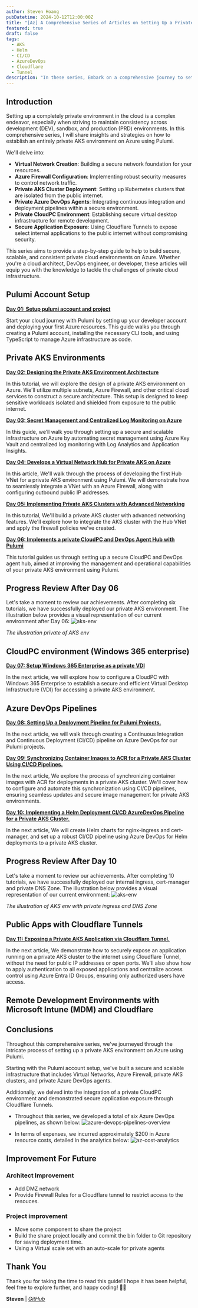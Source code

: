 ```yaml
---
author: Steven Hoang
pubDatetime: 2024-10-12T12:00:00Z
title: "[Az] A Comprehensive Series of Articles on Setting Up a Private AKS Environment on Azure with Pulumi."
featured: true
draft: false
tags:
  - AKS
  - Helm
  - CI/CD
  - AzureDevOps
  - Cloudflare
  - Tunnel
description: "In these series, Embark on a comprehensive journey to set up a fully private Azure Kubernetes Service (AKS) environment using Pulumi. This series guides you through the creation of Virtual Networks, configuration of Azure Firewalls, deployment of private AKS clusters, and integration with private Azure DevOps agents and a private CloudPC environment. Additionally, learn how to securely expose select applications to the public internet via Cloudflare Tunnels. Ideal for those aiming to build secure, scalable, and consistent environments across development, sandbox, and production stages."
---
```


## Introduction

Setting up a completely private environment in the cloud is a complex endeavor, especially when striving to maintain consistency across development (DEV), sandbox, and production (PRD) environments. In this comprehensive series, I will share insights and strategies on how to establish an entirely private AKS environment on Azure using Pulumi.

We'll delve into:

- **Virtual Network Creation**: Building a secure network foundation for your resources.
- **Azure Firewall Configuration**: Implementing robust security measures to control network traffic.
- **Private AKS Cluster Deployment**: Setting up Kubernetes clusters that are isolated from the public internet.
- **Private Azure DevOps Agents**: Integrating continuous integration and deployment pipelines within a secure environment.
- **Private CloudPC Environment**: Establishing secure virtual desktop infrastructure for remote development.
- **Secure Application Exposure**: Using Cloudflare Tunnels to expose select internal applications to the public internet without compromising security.

This series aims to provide a step-by-step guide to help to build secure, scalable, and consistent private cloud environments on Azure. Whether you're a cloud architect, DevOps engineer, or developer, these articles will equip you with the knowledge to tackle the challenges of private cloud infrastructure.

## Pulumi Account Setup

**[Day 01: Setup pulumi account and project](/posts/az-01-pulumi-setup-developer-account)**

Start your cloud journey with Pulumi by setting up your developer account and deploying your first Azure resources.
This guide walks you through creating a Pulumi account, installing the necessary CLI tools, and using TypeScript to manage Azure infrastructure as code.

## Private AKS Environments

**[Day 02: Designing the Private AKS Environment Architecture](/posts/az-02-pulumi-private-ask-env-architecture)**

In this tutorial, we will explore the design of a private AKS environment on Azure. We'll utilize multiple subnets, Azure Firewall, and other critical cloud services to construct a secure architecture.
This setup is designed to keep sensitive workloads isolated and shielded from exposure to the public internet.

**[Day 03: Secret Management and Centralized Log Monitoring on Azure](/posts/az-03-pulumi-private-ask-credential-log-management)**

In this guide, we’ll walk you through setting up a secure and scalable infrastructure on Azure by automating secret management using Azure Key Vault and centralized log monitoring with Log Analytics and Application Insights.

**[Day 04: Develops a Virtual Network Hub for Private AKS on Azure](/posts/az-04-pulumi-private-aks-hub-vnet-development)**

In this article, We'll walk through the process of developing the first Hub VNet for a private AKS environment using Pulumi.
We will demonstrate how to seamlessly integrate a VNet with an Azure Firewall, along with configuring outbound public IP addresses.

**[Day 05: Implementing Private AKS Clusters with Advanced Networking](/posts/az-05-pulumi-private-aks-cluster-env)**

In this tutorial, We'll build a private AKS cluster with advanced networking features.
We'll explore how to integrate the AKS cluster with the Hub VNet and apply the firewall policies we've created.

**[Day 06: Implements a private CloudPC and DevOps Agent Hub with Pulumi](/posts/az-06-pulumi-private-aks-cloudpc-hub)**

This tutorial guides us through setting up a secure CloudPC and DevOps agent hub, aimed at improving the management and operational capabilities of your private AKS environment using Pulumi.

## Progress Review After Day 06

Let's take a moment to review our achievements. After completing six tutorials, we have successfully deployed our private AKS environment.
The illustration below provides a visual representation of our current environment after Day 06:
![aks-env](/assets/az-02-pulumi-private-ask-env-architecture/private-aks-day-06.png)
<p class="ml-44"><em>The illustration private of AKS env</em></p>

## CloudPC environment (Windows 365 enterprise)

**[Day 07: Setup Windows 365 Enterprise as a private VDI](/posts/az-07-setup-cloudpc-windows365-enterprise)**

In the next article, we will explore how to configure a CloudPC with Windows 365 Enterprise to establish a secure and efficient Virtual Desktop Infrastructure (VDI) for accessing a private AKS environment.

## Azure DevOps Pipelines

**[Day 08: Setting Up a Deployment Pipeline for Pulumi Projects.](/posts/az-08-pulumi-setup-deploy-cicd-pipeline)**

In the next article, we will walk through creating a Continuous Integration and Continuous Deployment (CI/CD) pipeline on Azure DevOps for our Pulumi projects.

**[Day 09: Synchronizing Container Images to ACR for a Private AKS Cluster Using CI/CD Pipelines.](/posts/az-09-private-aks-acr-image-sync)**

In the next article, We explore the process of synchronizing container images with ACR for deployments in a private AKS cluster. We'll cover how to configure and automate this synchronization using CI/CD pipelines, ensuring seamless updates and secure image management for private AKS environments.

**[Day 10: Implementing a Helm Deployment CI/CD AzureDevOps Pipeline for a Private AKS Cluster.](/posts/az-10-private-aks-helm-deployment)**

In the next article, We will create Helm charts for nginx-ingress and cert-manager, and set up a robust CI/CD pipeline using Azure DevOps for Helm deployments to a private AKS cluster.

## Progress Review After Day 10

Let's take a moment to review our achievements. After completing 10 tutorials, we have successfully deployed our internal ingress, cert-manager and private DNS Zone.
The illustration below provides a visual representation of our current environment:
![aks-env](/assets/az-02-pulumi-private-ask-env-architecture/private-aks-day-10.png)
<p class="ml-14"><em>The illustration of AKS env with private ingress and DNS Zone</em></p>

## Public Apps with Cloudflare Tunnels

**[Day 11: Exposing a Private AKS Application via Cloudflare Tunnel.](/posts/az-11-private-aks-expose-public-app-with-cloudflare-tunnel)**

In the next article, We demonstrate how to securely expose an application running on a private AKS cluster to the internet using Cloudflare Tunnel, without the need for public IP addresses or open ports. We'll also show how to apply authentication to all exposed applications and centralize access control using Azure Entra ID Groups, ensuring only authorized users have access.

## Remote Development Environments with Microsoft Intune (MDM) and Cloudflare

## Conclusions

Throughout this comprehensive series, we've journeyed through the intricate process of setting up a private AKS environment on Azure using Pulumi. 

Starting with the Pulumi account setup, we've built a secure and scalable infrastructure that includes Virtual Networks, Azure Firewall, private AKS clusters, and private Azure DevOps agents. 

Additionally, we delved into the integration of a private CloudPC environment and demonstrated secure application exposure through Cloudflare Tunnels.

- Throughout this series, we developed a total of six Azure DevOps pipelines, as shown below:
   ![azure-devops-pipelines-overview](/assets/az-00-pulumi-private-aks-environments/azure-devops-pipelines-overview.png)

- In terms of expenses, we incurred approximately $200 in Azure resource costs, detailed in the analytics below:
    ![az-cost-analytics](/assets/az-00-pulumi-private-aks-environments/az-cost-analytics.png)

## Improvement For Future

### Architect Improvement

- Add DMZ network
- Provide Firewall Rules for a Cloudflare tunnel to restrict access to the resouces.

### Project improvement

- Move some component to share the project
- Build the share project locally and commit the bin folder to Git repository for saving deployment time.
- Using a Virtual scale set with an auto-scale for private agents

## Thank You

Thank you for taking the time to read this guide! I hope it has been helpful, feel free to explore further, and happy coding! 🌟✨

**Steven** | _[GitHub](https://github.com/baoduy)_
